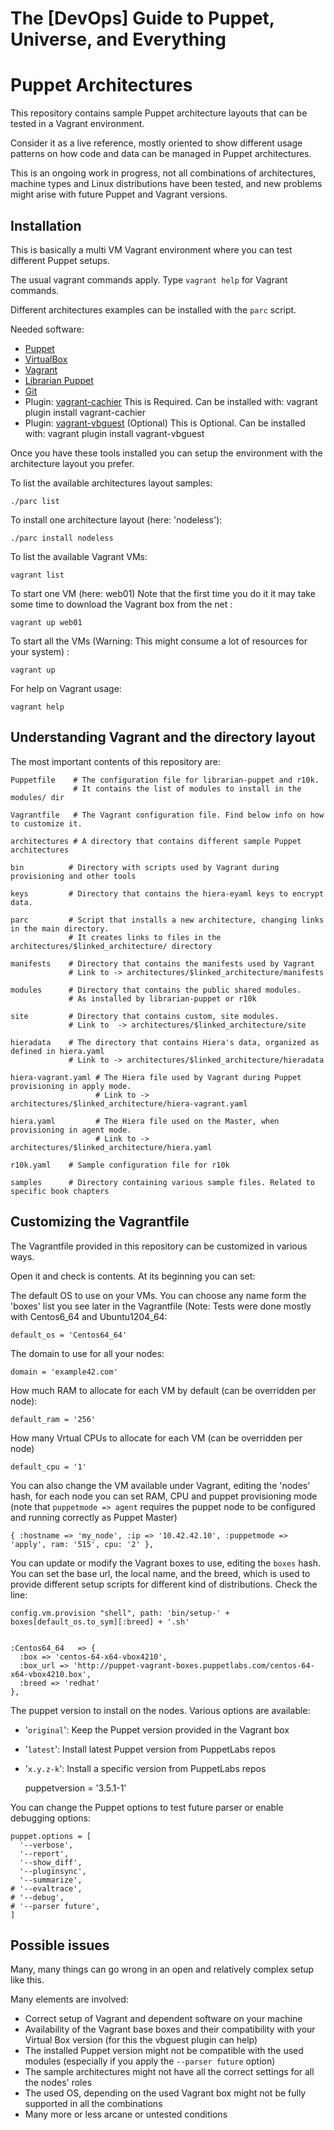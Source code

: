 # The [DevOps] Guide to Puppet, Universe, and Everything

# Puppet Architectures

This repository contains sample Puppet architecture layouts that can be tested in a Vagrant environment.

Consider it as a live reference, mostly oriented to show different usage patterns on how code and data can be managed in Puppet architectures.

This is an ongoing work in progress, not all combinations of architectures, machine types and Linux distributions have been tested, and new problems might arise with future Puppet and Vagrant versions. 


## Installation

This is basically a multi VM Vagrant environment where you can test different Puppet setups.

The usual vagrant commands apply. Type ```vagrant help``` for Vagrant commands.

Different architectures examples can be installed with the ```parc``` script.

Needed software:
- [Puppet](http://www.puppetlabs.com/)
- [VirtualBox](https://www.virtualbox.org/)
- [Vagrant](http://www.vagrantup.com/)
- [Librarian Puppet](http://librarian-puppet.com/)
- [Git](http://git-scm.com/)
- Plugin: [vagrant-cachier](http://fgrehm.viewdocs.io/vagrant-cachier)
  This is Required. Can be installed with: vagrant plugin install vagrant-cachier
- Plugin: [vagrant-vbguest](https://github.com/dotless-de/vagrant-vbguest) (Optional)
  This is Optional. Can be installed with: vagrant plugin install vagrant-vbguest

Once you have these tools installed you can setup the environment with the architecture layout you prefer.

To list the available architectures layout samples:

    ./parc list

To install one architecture layout (here: 'nodeless'):

    ./parc install nodeless

To list the available Vagrant VMs:

    vagrant list

To start one VM (here: web01) Note that the first time you do it it may take some time to download the Vagrant box from the net :

    vagrant up web01

To start all the VMs (Warning: This might consume a lot of resources for your system) :

    vagrant up

For help on Vagrant usage:

    vagrant help


## Understanding Vagrant and the directory layout

The most important contents of this repository are:

    Puppetfile    # The configuration file for librarian-puppet and r10k.
                  # It contains the list of modules to install in the modules/ dir

    Vagrantfile   # The Vagrant configuration file. Find below info on how to customize it.

    architectures # A directory that contains different sample Puppet architectures

    bin          # Directory with scripts used by Vagrant during provisioning and other tools

    keys         # Directory that contains the hiera-eyaml keys to encrypt data.

    parc         # Script that installs a new architecture, changing links in the main directory.
                 # It creates links to files in the architectures/$linked_architecture/ directory

    manifests    # Directory that contains the manifests used by Vagrant
                 # Link to -> architectures/$linked_architecture/manifests

    modules      # Directory that contains the public shared modules.
                 # As installed by librarian-puppet or r10k

    site         # Directory that contains custom, site modules.
                 # Link to  -> architectures/$linked_architecture/site

    hieradata    # The directory that contains Hiera's data, organized as defined in hiera.yaml 
                 # Link to -> architectures/$linked_architecture/hieradata

    hiera-vagrant.yaml # The Hiera file used by Vagrant during Puppet provisioning in apply mode.
                       # Link to -> architectures/$linked_architecture/hiera-vagrant.yaml

    hiera.yaml         # The Hiera file used on the Master, when provisioning in agent mode.
                       # Link to -> architectures/$linked_architecture/hiera.yaml

    r10k.yaml    # Sample configuration file for r10k

    samples      # Directory containing various sample files. Related to specific book chapters


## Customizing the Vagrantfile

The Vagrantfile provided in this repository can be customized in various ways.

Open it and check is contents. At its beginning you can set:

The default OS to use on your VMs. You can choose any name form the 'boxes' list you see later in the Vagrantfile (Note: Tests were done mostly with Centos6_64 and Ubuntu1204_64:

    default_os = 'Centos64_64'

The domain to use for all your nodes:

    domain = 'example42.com'

How much RAM to allocate for each VM by default (can be overridden per node):

    default_ram = '256'

How many Vrtual CPUs to allocate for each VM (can be overridden per node)

    default_cpu = '1'

You can also change the VM available under Vagrant, editing the 'nodes' hash, for each node you can set RAM, CPU and puppet provisioning mode (note that ```puppetmode => agent``` requires the puppet node to be configured and running correctly as Puppet Master)

    { :hostname => 'my_node', :ip => '10.42.42.10', :puppetmode => 'apply', ram: '515', cpu: '2' },
 
You can update or modify the Vagrant boxes to use, editing the ```boxes``` hash. You can set the base url, the local name, and the breed, which is used to provide different setup scripts for different kind of distributions. Check the line:

    config.vm.provision "shell", path: 'bin/setup-' + boxes[default_os.to_sym][:breed] + '.sh'


    :Centos64_64   => {
      :box => 'centos-64-x64-vbox4210',
      :box_url => 'http://puppet-vagrant-boxes.puppetlabs.com/centos-64-x64-vbox4210.box',
      :breed => 'redhat'
    },

The puppet version to install on the nodes. Various options are available:
- '```original```': Keep the Puppet version provided in the Vagrant box
- '```latest```': Install latest Puppet version from PuppetLabs repos
- '```x.y.z-k```': Install a specific version from PuppetLabs repos

     puppetversion = '3.5.1-1'

You can change the Puppet options to test future parser or enable debugging options: 

    puppet.options = [
      '--verbose',
      '--report',
      '--show_diff',
      '--pluginsync',
      '--summarize',
    # '--evaltrace',
    # '--debug',
    # '--parser future',
    ]
 

## Possible issues

Many, many things can go wrong in an open and relatively complex setup like this.

Many elements are involved:
- Correct setup of Vagrant and dependent software on your machine
- Availability of the Vagrant base boxes and their compatibility with your Virtual Box version (for this the vbguest plugin can help)
- The installed Puppet version might not be compatible with the used modules (especially if you apply the ```--parser future``` option)
- The sample architectures might not have all the correct settings for all the nodes' roles
- The used OS, depending on the used Vagrant box might not be fully supported in all the combinations
- Many more or less arcane or untested conditions



